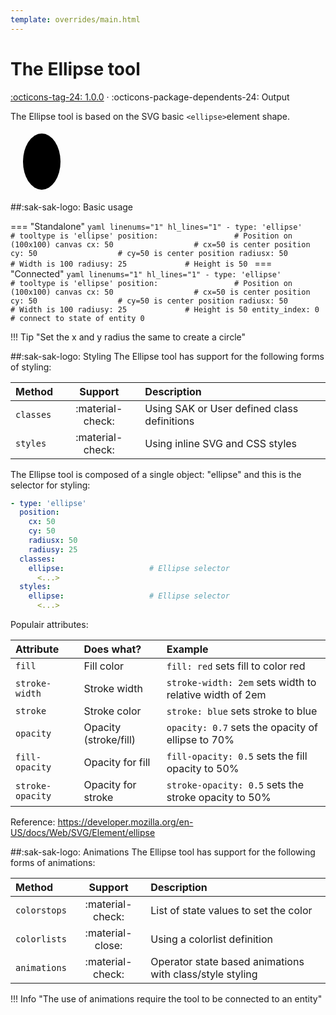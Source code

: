 ```yaml
---
template: overrides/main.html
---
```


[ellipse-tool support]: https://github.com/amoebelabs/swiss-army-knife/releases/tag/1.0.0
# The Ellipse tool
[:octicons-tag-24: 1.0.0][ellipse-tool support] ·
:octicons-package-dependents-24: Output

The Ellipse tool is based on the SVG basic `<ellipse>`element shape.

<svg viewBox="0 0 100 100" xmlns="http://www.w3.org/2000/svg" width="100px">
  <ellipse cx="50" cy="50" rx="30" ry="45" fill="var(--md-primary-fg-color--light)" stroke="var(--md-primary-fg-color--dark)" stroke-width="2"/>
</svg>

##:sak-sak-logo: Basic usage

=== "Standalone"
    ```yaml linenums="1" hl_lines="1"
    - type: 'ellipse'           # tooltype is 'ellipse'
      position:                 # Position on (100x100) canvas
        cx: 50                  # cx=50 is center position
        cy: 50                  # cy=50 is center position
        radiusx: 50             # Width is 100
        radiusy: 25             # Height is 50
    ```
=== "Connected"
    ```yaml linenums="1" hl_lines="1"
    - type: 'ellipse'           # tooltype is 'ellipse'
      position:                 # Position on (100x100) canvas
        cx: 50                  # cx=50 is center position
        cy: 50                  # cy=50 is center position
        radiusx: 50             # Width is 100
        radiusy: 25             # Height is 50
      entity_index: 0           # connect to state of entity 0
    ```

!!! Tip "Set the x and y radius the same to create a circle"

##:sak-sak-logo: Styling
The Ellipse tool has support for the following forms of styling:

| Method       | Support          | Description            |
| :----------- | :--------------: | :-------------------- |
| `classes`    | :material-check: | Using SAK or User defined class definitions  |
| `styles`     | :material-check: | Using inline SVG and CSS styles |

The Ellipse tool is composed of a single object: "ellipse" and this is the selector for styling:
```yaml linenums="1"hl_lines="8 11"
- type: 'ellipse'
  position:
    cx: 50
    cy: 50
    radiusx: 50
    radiusy: 25
  classes:
    ellipse:                   # Ellipse selector
      <...>
  styles:
    ellipse:                   # Ellipse selector
      <...>
```
Populair attributes:

| Attribute       | Does what?            | Example                                                 |
| :-------------- | :-------------------- | :------------------------------------------------------ |
| `fill`          | Fill color            | `fill: red` sets fill to color red |
| `stroke-width`  | Stroke width          | `stroke-width: 2em` sets width to relative width of 2em |
| `stroke`        | Stroke color          | `stroke: blue` sets stroke to blue |
| `opacity`       | Opacity (stroke/fill) | `opacity: 0.7` sets the opacity of ellipse to 70% |
| `fill-opacity`  | Opacity for fill      | `fill-opacity: 0.5` sets the fill opacity to 50% |
| `stroke-opacity`| Opacity for stroke    | `stroke-opacity: 0.5` sets the stroke opacity to 50% |

Reference: https://developer.mozilla.org/en-US/docs/Web/SVG/Element/ellipse

##:sak-sak-logo: Animations
The Ellipse tool has support for the following forms of animations:

| Method       | Support          | Description            |
| :----------- | :--------------: | :-------------------- |
| `colorstops` | :material-check: | List of state values to set the color |
| `colorlists` | :material-close: | Using a colorlist definition |
| `animations` | :material-check: | Operator state based animations with class/style styling |

!!! Info "The use of animations require the tool to be connected to an entity"



